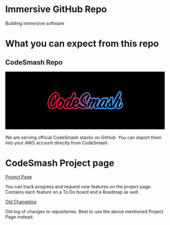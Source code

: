 # Immersive GitHub Repo

Building immersive software

# What you can expect from this repo

## CodeSmash Repo

![CodeSmash](https://github.com/immmersive/immmersive/blob/main/CodeSmash.jpg)

We are serving official CodeSmash stacks on GitHub. You can import them into your AWS account directly from CodeSmash.

# CodeSmash Project page

[Project Page](https://github.com/users/immmersive/projects/1)

You can track progress and request new features on the project page.
Contains each feature on a To Do board and a Roadmap as well.

[Old Changelog](https://github.com/immmersive/immmersive/blob/main/ChangeLog.md)

Old log of changes to repositories. Best to use the above mentioned Project Page instead.

